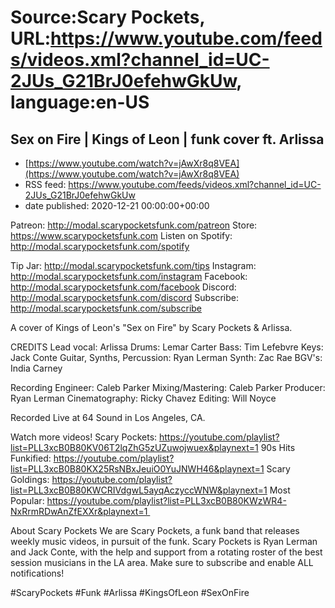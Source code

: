 # Source:Scary Pockets, URL:https://www.youtube.com/feeds/videos.xml?channel_id=UC-2JUs_G21BrJ0efehwGkUw, language:en-US

## Sex on Fire | Kings of Leon | funk cover ft. Arlissa
 - [https://www.youtube.com/watch?v=jAwXr8q8VEA](https://www.youtube.com/watch?v=jAwXr8q8VEA)
 - RSS feed: https://www.youtube.com/feeds/videos.xml?channel_id=UC-2JUs_G21BrJ0efehwGkUw
 - date published: 2020-12-21 00:00:00+00:00

Patreon: http://modal.scarypocketsfunk.com/patreon
Store: https://www.scarypocketsfunk.com
Listen on Spotify: http://modal.scarypocketsfunk.com/spotify

Tip Jar: http://modal.scarypocketsfunk.com/tips
Instagram: http://modal.scarypocketsfunk.com/instagram
Facebook: http://modal.scarypocketsfunk.com/facebook
Discord: http://modal.scarypocketsfunk.com/discord
Subscribe: http://modal.scarypocketsfunk.com/subscribe

A cover of Kings of Leon's "Sex on Fire" by Scary Pockets & Arlissa.

CREDITS
Lead vocal: Arlissa
Drums: Lemar Carter
Bass: Tim Lefebvre
Keys: Jack Conte
Guitar, Synths, Percussion: Ryan Lerman
Synth: Zac Rae
BGV's: India Carney

Recording Engineer: Caleb Parker
Mixing/Mastering: Caleb Parker
Producer: Ryan Lerman
Cinematography: Ricky Chavez
Editing: Will Noyce

Recorded Live at 64 Sound in Los Angeles, CA.

Watch more videos! 
Scary Pockets: https://youtube.com/playlist?list=PLL3xcB0B80KV06T2lqZhG5zUZuwojwuex&playnext=1 
90s Hits Funkified: https://youtube.com/playlist?list=PLL3xcB0B80KX25RsNBxJeuiO0YuJNWH46&playnext=1 
Scary Goldings: https://youtube.com/playlist?list=PLL3xcB0B80KWCRIVdgwL5ayqAczyccWNW&playnext=1 
Most Popular: https://youtube.com/playlist?list=PLL3xcB0B80KWzWR4-NxRrmRDwAnZfEXXr&playnext=1 

About Scary Pockets 
We are Scary Pockets, a funk band that releases weekly music videos, in pursuit of the funk. Scary Pockets is Ryan Lerman and Jack Conte, with the help and support from a rotating roster of the best session musicians in the LA area. Make sure to subscribe and enable ALL notifications! 

#ScaryPockets #Funk #Arlissa #KingsOfLeon #SexOnFire

